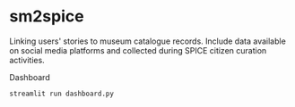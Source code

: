 # sm2spice

Linking users' stories to museum catalogue records. Include data available on social media platforms and collected during SPICE citizen curation activities. 

Dashboard

```
streamlit run dashboard.py
```
